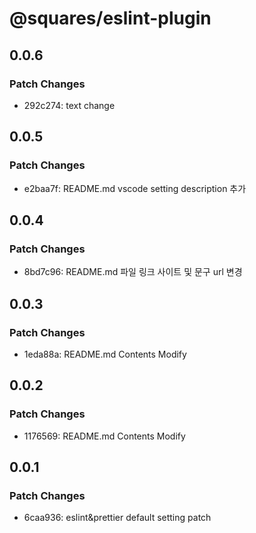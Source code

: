 # @squares/eslint-plugin

## 0.0.6

### Patch Changes

- 292c274: text change

## 0.0.5

### Patch Changes

- e2baa7f: README.md vscode setting description 추가

## 0.0.4

### Patch Changes

- 8bd7c96: README.md 파일 링크 사이트 및 문구 url 변경

## 0.0.3

### Patch Changes

- 1eda88a: README.md Contents Modify

## 0.0.2

### Patch Changes

- 1176569: README.md Contents Modify

## 0.0.1

### Patch Changes

- 6caa936: eslint&prettier default setting patch
